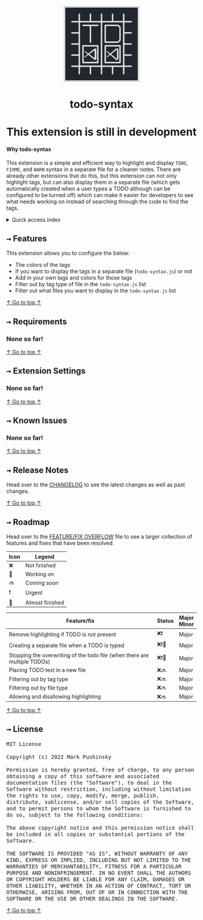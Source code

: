 <p align="center"><img src="assets/images/LOGO/TODO syntax.png" width="200"></p>
<h1 align="center">todo-syntax</h1>
<h1 align="center">This extension is still in development</h1>

#### Why todo-syntax
This extension is a simple and efficient way to highlight and display `TODO`, `FIXME`, and `WARN` syntax in a separate file for a cleaner notes. There are already other extensions that do this, but this extension can not only highlight tags, but can also display them in a separate file (which gets automatically created when a user types a TODO although can be configured to be turned off) which can make it easier for developers to see what needs working on instead of searching through the code to find the tags.

<details>
    <summary>Quick access index</summary>
    <a href="#features">→ Features</a><br>
    <a href="#extension-settings">→ Extension Settings</a><br>
    <a href="#known-issues">→ Known Issues</a><br>
    <a href="#release-notes">→ Release Notes</a><br>
    <a href="#roadmap">→ Roadmap</a><br>
    <a href="#license">→ License</a>
</details>

## <kbd>→</kbd> Features
This extension allows you to configure the below:
* The colors of the tags
* If you want to display the tags in a separate file (`todo-syntax.js`) or not
* Add in your own tags and colors for those tags
* Filter out by tag type of file in the `todo-syntax.js` list
* Filter out what files you want to display in the `todo-syntax.js` list

[↑ Go to top ↑](#why-todo-syntax)

## <kbd>→</kbd> Requirements
### None so far!

[↑ Go to top ↑](#why-todo-syntax)

## <kbd>→</kbd> Extension Settings
### None so far!

[↑ Go to top ↑](#why-todo-syntax)

## <kbd>→</kbd> Known Issues
### None so far!

[↑ Go to top ↑](#why-todo-syntax)

## <kbd>→</kbd> Release Notes
Head over to the [CHANGELOG](CHANGELOG.diff) to see the latest changes as well as past changes.

[↑ Go to top ↑](#why-todo-syntax)

## <kbd>→</kbd> Roadmap
Head over to the [FEATURE/FIX OVERFLOW](FEATURE-FIX_OVERFLOW.md) file to see a larger collection of features and fixes that have been resolved.

|Icon| Legend |
|----|-----------------|
|❌ | Not finished    |
|🦺 | Working on      |
|🔜 | Coming soon     |
|❗ | Urgent          |
|🔆 | Almost finished |

|Feature/fix|Status|Major<br>Minor|
|-------|------|------|
|Remove highlighting if TODO is not present|❌❗|Major|
|Creating a separate file when a TODO is typed|❌❗🦺|Major|
|Stopping the overwriting of the todo file (when there are multiple TODOs)|❌❗🦺|Major|
|Placing TODO text in a new file|❌🔜|Major|
|Filtering out by tag type|❌🔜|Major|
|Filtering out by file type|❌🔜|Major|
|Allowing and disallowing highlighting|❌🔜|Major|

[↑ Go to top ↑](#why-todo-syntax)

## <kbd>→</kbd> License

<kbd>
MIT License
<br><br>
Copyright (c) 2022 Mark Pushinsky
<br><br>
Permission is hereby granted, free of charge, to any person obtaining a copy
of this software and associated documentation files (the "Software"), to deal
in the Software without restriction, including without limitation the rights
to use, copy, modify, merge, publish, distribute, sublicense, and/or sell
copies of the Software, and to permit persons to whom the Software is
furnished to do so, subject to the following conditions:
<br><br>
The above copyright notice and this permission notice shall be included in all
copies or substantial portions of the Software.
<br><br>
THE SOFTWARE IS PROVIDED "AS IS", WITHOUT WARRANTY OF ANY KIND, EXPRESS OR
IMPLIED, INCLUDING BUT NOT LIMITED TO THE WARRANTIES OF MERCHANTABILITY,
FITNESS FOR A PARTICULAR PURPOSE AND NONINFRINGEMENT. IN NO EVENT SHALL THE
AUTHORS OR COPYRIGHT HOLDERS BE LIABLE FOR ANY CLAIM, DAMAGES OR OTHER
LIABILITY, WHETHER IN AN ACTION OF CONTRACT, TORT OR OTHERWISE, ARISING FROM,
OUT OF OR IN CONNECTION WITH THE SOFTWARE OR THE USE OR OTHER DEALINGS IN THE
SOFTWARE.</kbd>

[↑ Go to top ↑](#why-todo-syntax)